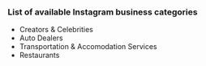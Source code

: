 ### List of available Instagram business categories
- Creators & Celebrities
- Auto Dealers
- Transportation & Accomodation Services
- Restaurants
